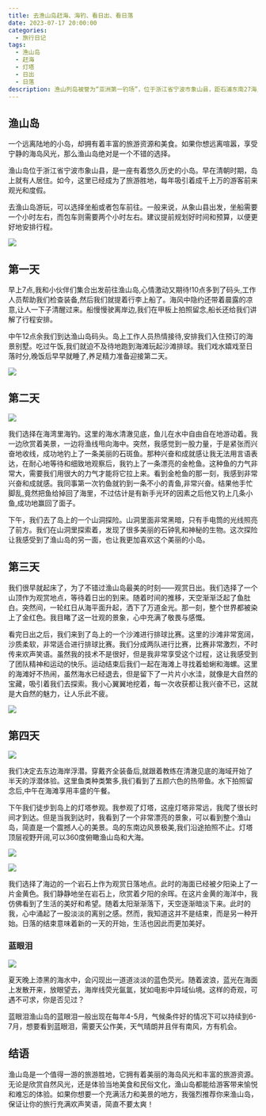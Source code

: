 ```yaml
---
title: 去渔山岛赶海、海钓、看日出、看日落
date: 2023-07-17 20:00:00
categories:
  - 旅行日记
tags:
  - 渔山岛
  - 赶海
  - 灯塔
  - 日出
  - 日落
description: 渔山列岛被誉为“亚洲第一钓场”，位于浙江省宁波市象山县，距石浦东南27海里（约合45公里），岛礁棋布，暗礁林立，海水清澈。渔山列岛处于南北洋流交汇带，鱼类、贝类、藻类资源丰富，共计各种海洋特产300余种。渔山列岛是休闲、度假、海钓、游泳、野营、抓贝壳的好地方，岛上防空洞到处可见，景点有：灯塔、仙人桥、破城顶、战备山洞、渔村等；逢游客较多的夜晚，常有篝火烧烤晚会。
---
```


## 渔山岛

一个远离陆地的小岛，却拥有着丰富的旅游资源和美食。如果你想远离喧嚣，享受宁静的海岛风光，那么渔山岛绝对是一个不错的选择。

渔山岛位于浙江省宁波市象山县，是一座有着悠久历史的小岛。早在清朝时期，岛上就有人居住。如今，这里已经成为了旅游胜地，每年吸引着成千上万的游客前来观光和度假。

去渔山岛游玩，可以选择坐船或者包车前往。一般来说，从象山县出发，坐船需要一个小时左右，而包车则需要两个小时左右。建议提前规划好时间和预算，以便更好地安排行程。

![](https://cdn.jsdelivr.net/gh/PirlosM/image@main/20230912104835.png)

## 第一天

早上7点,我和小伙伴们集合出发前往渔山岛,心情激动又期待!10点多到了码头,工作人员帮助我们检查装备,然后我们就提着行李上船了。海风中隐约还带着晨露的凉意,让人一下子清醒过来。船慢慢驶离岸边,我们在甲板上拍照留念,船长还给我们讲解了行程安排。

中午12点余我们到达渔山岛码头。岛上工作人员热情接待,安排我们入住预订的海景别墅。吃过午饭,我们就迫不及待地跑到海滩玩起沙滩排球。我们戏水嬉戏至日落时分,晚饭后早早就睡了,养足精力准备迎接第二天。

![](https://cdn.jsdelivr.net/gh/PirlosM/image@main/20230912105743.png)

## 第二天

![](https://cdn.jsdelivr.net/gh/PirlosM/image@main/20230912105307.png)

我们选择在海湾里海钓。这里的海水清澈见底，鱼儿在水中自由自在地游动着。我一边欣赏着美景，一边将渔线甩向海中。突然，我感觉到一股力量，于是紧张而兴奋地收线，成功地钓上了一条美丽的石斑鱼。那种兴奋和成就感让我无法用言语表达，在耐心地等待和细致地观察后，我钓上了一条漂亮的金枪鱼。这种鱼的力气非常大，需要我们用很大的力气才能将它拉上来。看到金枪鱼的那一刻，我感到非常兴奋和成就感。我同事第一次钓鱼就钓到一条不小的青鱼,非常兴奋。结果他手忙脚乱,竟然把鱼给掉回了海里，不过估计是有新手光环的因素之后他又钓上几条小鱼,成功地赢回了面子。

下午，我们去了岛上的一个山洞探险。山洞里面非常黑暗，只有手电筒的光线照亮了前方。我们在山洞里探索着，发现了很多美丽的石钟乳和神秘的生物。这次探险让我感受到了渔山岛的另一面，也让我更加喜欢这个美丽的小岛。

## 第三天

我们很早就起床了，为了不错过渔山岛最美的时刻——观赏日出。我们选择了一个山顶作为观赏地点，等待着日出的到来。随着时间的推移，天空渐渐泛起了鱼肚白。突然间，一轮红日从海平面升起，洒下了万道金光。那一刻，整个世界都被染上了金红色。我目睹了这一壮观的景象，心中充满了敬畏与感慨。

看完日出之后，我们来到了岛上的一个沙滩进行排球比赛。这里的沙滩非常宽阔，沙质柔软，非常适合进行排球比赛。我们分成两队进行比赛，比赛非常激烈，不时传来欢声笑语。虽然我的技术不是很好，但是我非常享受这个过程，这让我感受到了团队精神和运动的快乐。运动结束后我们一起在海滩上寻找着蛤蜊和海螺。这里的海滩好不热闹，虽然海水已经退去，但是留下了一片片小水洼，就像是大自然的宝藏，吸引着我们去探索。我小心翼翼地挖着，每一次收获都让我兴奋不已，这就是大自然的魅力，让人乐此不疲。

![](https://cdn.jsdelivr.net/gh/PirlosM/image@main/20230912105501.png)

## 第四天

![](https://cdn.jsdelivr.net/gh/PirlosM/image@main/20230912104912.png)

我们决定去东边海岸浮潜。穿戴齐全装备后,就跟着教练在清澈见底的海域开始了半天的浮潜体验。这里鱼类种类繁多,我们看到了五颜六色的热带鱼。水下拍照留念后,中午在海滩享用丰盛的午餐。

下午我们徒步到岛上的灯塔参观。我参观了灯塔，这座灯塔非常远，我爬了很长时间才到达。但是当我到达时，我看到了一个非常漂亮的景象，可以看到整个渔山岛，简直是一个震撼人心的美景。岛的东南边风景极美,我们沿途拍照不止。灯塔顶层视野开阔,可以360度俯瞰渔山岛和大海。

![](https://cdn.jsdelivr.net/gh/PirlosM/image@main/20230912110544.png)

![](https://cdn.jsdelivr.net/gh/PirlosM/image@main/20230912110725.png)

我们选择了海边的一个岩石上作为观赏日落地点。此时的海面已经被夕阳染上了一片金黄色。我们静静地坐在岩石上，欣赏着夕阳的余晖。在这片金黄的海洋中，我仿佛看到了生活的美好和希望。随着太阳渐渐落下，天空逐渐暗淡下来。此时的我，心中涌起了一股淡淡的离别之感。然而，我知道这并不是结束，而是另一种开始。日落的结束意味着新的一天的开始，生活也因此而更加美好。

### 蓝眼泪

![](https://cdn.jsdelivr.net/gh/PirlosM/image@main/20230912110052.png)

夏天晚上漆黑的海水中，会闪现出一道道淡淡的蓝色荧光。随着波浪，蓝光在海面上发散开来，放眼望去，海岸线荧光氤氲，犹如电影中异域仙境。这样的奇观，可遇不可求，你是否见过？

蓝眼泪渔山岛的蓝眼泪一般出现在每年4-5月，气候条件好的情况下可以持续到6-7月，想要看到蓝眼泪，需要天公作美，天气晴朗并且伴有南风，方有机会。

## 结语

渔山岛是一个值得一游的旅游胜地，它拥有着美丽的海岛风光和丰富的旅游资源。无论是欣赏自然风光，还是体验当地美食和民俗文化，渔山岛都能给游客带来愉悦和难忘的体验。如果你想要一个充满活力和美景的地方，我强烈推荐你来渔山岛，保证让你的旅行充满欢声笑语，简直不要太爽！
